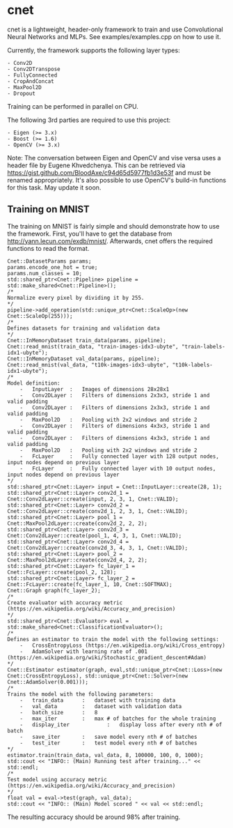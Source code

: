 # cnet
cnet is a lightweight, header-only framework to train and use Convolutional Neural Networks and MLPs. See examples/examples.cpp on how to use it.

Currently, the framework supports the following layer types:

    - Conv2D
    - Conv2DTranspose
    - FullyConnected
    - CropAndConcat
    - MaxPool2D
    - Dropout

Training can be performed in parallel on CPU.

The following 3rd parties are required to use this project:

    - Eigen (>= 3.x)
    - Boost (>= 1.6)
    - OpenCV (>= 3.x)


Note: The conversation between Eigen and OpenCV and vise versa uses a header file by Eugene Khvedchenya. This can be retrieved via https://gist.github.com/BloodAxe/c94d65d5977fb1d3e53f and must be renamed appropriately. It's also possible to use OpenCV's build-in functions for this task. May update it soon. 

## Training on MNIST

The training on MNIST is fairly simple and should demonstrate how to use the framework. First, you'll have to get the database from http://yann.lecun.com/exdb/mnist/. Afterwards, cnet offers the required functions to read the format.	

    Cnet::DatasetParams params;
	params.encode_one_hot = true;
	params.num_classes = 10;
	std::shared_ptr<Cnet::Pipeline> pipeline = std::make_shared<Cnet::Pipeline>();
	/*
	Normalize every pixel by dividing it by 255.
	*/
	pipeline->add_operation(std::unique_ptr<Cnet::ScaleOp>(new Cnet::ScaleOp(255)));
	/*
	Defines datasets for training and validation data
	*/
	Cnet::InMemoryDataset train_data(params, pipeline);
	Cnet::read_mnist(train_data, "train-images-idx3-ubyte", "train-labels-idx1-ubyte");
	Cnet::InMemoryDataset val_data(params, pipeline);
	Cnet::read_mnist(val_data, "t10k-images-idx3-ubyte", "t10k-labels-idx1-ubyte");
	/*
	Model definition:
		-	InputLayer	:	Images of dimensions 28x28x1 
		-	Conv2DLayer	:	Filters of dimensions 2x3x3, stride 1 and valid padding
		-	Conv2DLayer	:	Filters of dimensions 2x3x3, stride 1 and valid padding
		-	MaxPool2D	:	Pooling with 2x2 windows and stride 2 
		-	Conv2DLayer	:	Filters of dimensions 4x3x3, stride 1 and valid padding
		-	Conv2DLayer	:	Filters of dimensions 4x3x3, stride 1 and valid padding
		-	MaxPool2D	:	Pooling with 2x2 windows and stride 2
		-	FcLayer		:	Fully connected layer with 128 output nodes, input nodes depend on previous layer
		-	FcLayer		:	Fully connected layer with 10 output nodes, input nodes depend on previous layer	 
	*/
	std::shared_ptr<Cnet::Layer> input = Cnet::InputLayer::create(28, 1);
	std::shared_ptr<Cnet::Layer> conv2d_1 = Cnet::Conv2dLayer::create(input, 2, 3, 1, Cnet::VALID);
	std::shared_ptr<Cnet::Layer> conv2d_2 = Cnet::Conv2dLayer::create(conv2d_1, 2, 3, 1, Cnet::VALID);
	std::shared_ptr<Cnet::Layer> pool_1 = Cnet::MaxPool2dLayer::create(conv2d_2, 2, 2);
	std::shared_ptr<Cnet::Layer> conv2d_3 = Cnet::Conv2dLayer::create(pool_1, 4, 3, 1, Cnet::VALID);
	std::shared_ptr<Cnet::Layer> conv2d_4 = Cnet::Conv2dLayer::create(conv2d_3, 4, 3, 1, Cnet::VALID);
	std::shared_ptr<Cnet::Layer> pool_2 = Cnet::MaxPool2dLayer::create(conv2d_4, 2, 2);
	std::shared_ptr<Cnet::Layer> fc_layer_1 = Cnet::FcLayer::create(pool_2, 128);
	std::shared_ptr<Cnet::Layer> fc_layer_2 = Cnet::FcLayer::create(fc_layer_1, 10, Cnet::SOFTMAX);
	Cnet::Graph graph(fc_layer_2);
	/*
	Create evaluator with accuracy metric (https://en.wikipedia.org/wiki/Accuracy_and_precision)
	*/
	std::shared_ptr<Cnet::Evaluator> eval = std::make_shared<Cnet::ClassificationEvaluator>();
	/*
	Defines an estimator to train the model with the following settings:
		-	CrossEntropyLoss (https://en.wikipedia.org/wiki/Cross_entropy)
		-	AdamSolver with learning rate of .001 (https://en.wikipedia.org/wiki/Stochastic_gradient_descent#Adam)
	*/
	Cnet::Estimator estimator(graph, eval,std::unique_ptr<Cnet::Loss>(new Cnet::CrossEntropyLoss), std::unique_ptr<Cnet::Solver>(new Cnet::AdamSolver(0.001)));
	/*
	Trains the model with the following parameters:
		-	train_data		:	dataset with training data
		-	val_data		: 	dataset with validation data
		-	batch_size		: 	8
		-	max_iter		: 	max # of batches for the whole training
		-	display_iter	        : 	display loss after every nth # of batch
		-	save_iter		:	save model every nth # of batches
		-	test_iter		:	test model every nth # of batches
	*/
	estimator.train(train_data, val_data, 8, 100000, 100, 0, 1000);
	std::cout << "INFO:: (Main) Running test after training..." << std::endl;
	/*
	Test model using accuracy metric (https://en.wikipedia.org/wiki/Accuracy_and_precision)
	*/
	float val = eval->test(graph, val_data);
	std::cout << "INFO:: (Main) Model scored " << val << std::endl;

The resulting accuracy should be around 98% after training.





